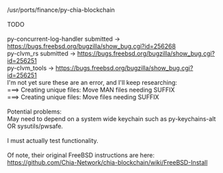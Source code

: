 /usr/ports/finance/py-chia-blockchain\
\
TODO\
\
py-concurrent-log-handler submitted -> https://bugs.freebsd.org/bugzilla/show_bug.cgi?id=256268 \
py-clvm_rs submitted -> https://bugs.freebsd.org/bugzilla/show_bug.cgi?id=256251 \
py-clvm_tools -> https://bugs.freebsd.org/bugzilla/show_bug.cgi?id=256251
\
I'm not yet sure these are an error, and I'll keep researching:\
===> Creating unique files: Move MAN files needing SUFFIX\
===> Creating unique files: Move files needing SUFFIX\
\
Potential problems:\
May need to depend on a system wide keychain such as py-keychains-alt OR sysutils/pwsafe.\
\
I must actually test functionality.\
\
Of note, their original FreeBSD instructions are here:\
https://github.com/Chia-Network/chia-blockchain/wiki/FreeBSD-Install
